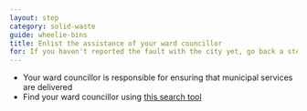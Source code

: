 ```yaml
---
layout: step
category: solid-waste
guide: wheelie-bins
title: Enlist the assistance of your ward councillor
for: If you haven't reported the fault with the city yet, go back a step and do that. If you have yet the issue remains, you can ask your ward councillor for assistance
---
```

- Your ward councillor is responsible for ensuring that municipal services are delivered
- Find your ward councillor using <a href="https://nearby.code4sa.org/councillor/">this search tool</a>